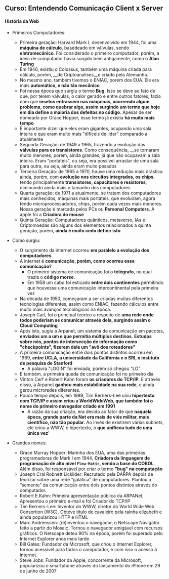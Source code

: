 ## Curso: Entendendo Comunicação Client x Server

#### História da Web

- Primeiros Computadores:
  - Primeira geração: Harvard Mark I, desenvolvido em 1944, foi uma __máquina de cálculo__, basedeado em válvulas, sendo __eletromecânico__. Foi considerado o primeiro computador, porém, a ideia de computador havia surgido bem antigamente, como o __Alan Turing__
  - Em 1946, existiu o Colossus, também uma máquina criada para cálculo, porém, __de Criptoanalises__e criado pela Alemanha. 
  - No mesmo ano, também tivemos o ENIAC, porém dos EUA. Ele era mais __automático, e não tão mecânico__
  - Foi nessa época que surgiu o termo __Bug__. Isso se deve ao fato de que, por terem válvulas, o calor gerado e entre outros fatores, fazia com que __insetos entrassem nas máquinas, ocorrendo algum problema, como quebrar algo, assim surgindo um termo que hoje em dia define a maioria dos defeitos no código__. Apesar de ser nomeado por Grace Hopper, esse termo já existia __há muito mais tempo__
  - É importante dizer que eles eram gigantes, ocupando uma sala inteira e que eram muito mais "difíceis de lidar" comparado a atualmente
  - Segunda Geração: de 1949 a 1965, trazendo a evolução das __válvulas para os transistores__. Como consequência, __se tornaram muito menores, porém, ainda grandes, já que não ocupavam a sala inteira. Eram "portateis", ou seja, era possível arrastar de uma sala para outra, ou seja, ainda eram muito pesados
  - Terceira Geração: de 1965 a 1970, houve uma redução mais drástica ainda, porém, com __evolução nos circuitos integrados, os chips__, tendo principalmente __transistores, capacitores e resistores__, diminuindo ainda mais o tamanho dos computadores
  - Quarta geração: de 1971 a atualmente, se tratam dos computadores mais conhecidos, máquinas mais portáteis, que evoluiram, agora tendo microprocessadores, chips, porém cada vezes mais menores. Nossa geração é marcada pelos PCs ou __Personal Computers__. A apple foi a __Criadora do mouse__
  - Quinta Geração: Computadores quânticos, metaverso, IAs e Criptomoedas são alguns dos elementos relacionados a quinta geração, porém, __ainda é muito cedo definir isto__

- Como surgiu:
  - O surgimento da internet ocorreu __em paralelo a evolução dos computadores__.
  - A internet é __comunicação, porém, como ocorreu essa comunicação?__
    - O primeiro sistema de comunicação foi o __telégrafo__, no qual trazia o __código morse__.
    - Em 1958 um cabo foi esticado __entre dois continentes__ permitindo que houvesse uma comunicação intercontinental pela primeira vez
  - Na década de 1950, começaram a ser criadas muitas diferentes tecnologias diferentes, assim como ENIAC, fazendo cálculos entre muito mais avanços tecnológicos na época.
  - Joseph Carl, foi o principal teorico a respeito de __uma rede onde todos poderiam se comunicar através dela, surgindo assim o Cloud Computing__
  - Após isto, sugiu a Arpanet, um sistema de comunicação em pacotes, __enviados um a um e que permitia múltiplos destinos__. __Estudos sobre nós, pontos de intersecção de informação como "checkpoints", fizerem dele um "avô dos roteadores"__
  - A primeira comunicação entre dois pontos distintos ocorreu em 1969, __entre UCLA, a universidade da Califórnia e o SRI, o instituto de pesquisa de Stanford__
    - A palavra "LOGIN" foi enviada, porém só chegou "LO"
  - E também, a primeira queda de comunicação foi no primeiro dia
  - Vinton Cerf e Robert Kahn foram __os criadores do TCP/IP__. E através disso, a Arpanet __ganhou mais estabilidade na sua rede__, e ainda gerou microredes diferentes.
  - Pouco tempo depois, em 1989, Tim Berners-Lee uniu __hipertexto com TCP/IP e assim criou a WorldWideWeb, que também foi o nome do primeiro navegador criado em 1991__
    - A razão da sua criação, era devido ao fator de que __naquela época, grande parte da Net era mais de viés militar, mais científico, não tão popular.__ Ao invés de existirem várias subnets, ele criou a WWW, o hipertexto, o __que unificou tudo de uma única vez__'

- Grandes nomes:
  - Grace Murray Hopper: Marinha dos EUA, uma das primeiras programadoras do Mark I em 1944, __Criadora da linguagem de programação de alto nível `Flow-Matic`, sendo a base do COBOL__. Além disso, foi responsável por criar o termo __"bug" na computação__ 
  - Joseph Cral Robnett Licklider: Recrutado pela DARPA depois de teorizar sobre uma rede “galática” de computadores. Plantou a “semente” da comunicação entre dois pontos distintos através do computador.
  - Robert E.Kahn: Primeira apresentação pública da ARPANet, Apresentou o primeiro e-mail e foi Criador do TCP/IP
  - Tim Berners-Lee: Inventor do WWW, diretor do World Wide Web Consortion (W3C). Obteve título de cavaleiro pela rainha elizabeth e ainda popularizou HTTP e HTML
  - Marc Andreessen: (re)inventou o navegador, o Netscape Navigator feito a partir do Mosaic. Tornou o navegador amigável com recursos gráficos. O Netscape deteu 90% na época, porém foi superado pelo Internet Explorer anos mais tarde
  - Bill Gates: Fundador da Microsoft, que criou o Internet Explorer, tornou acessível para todos o computador, e com isso o acesso à internet.
  - Steve Jobs: Fundador da Apple, concorrente da Microsoft, popularizou o smartphone através do lançamento do iPhone em 29 de junho de 2007





